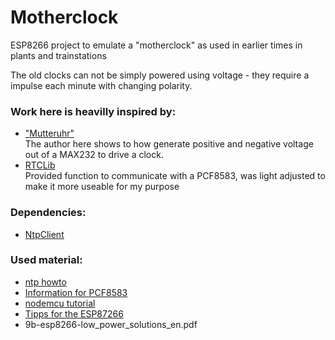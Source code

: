 # Motherclock
ESP8266 project to emulate a "motherclock" as used in earlier times in plants and trainstations

The old clocks can not be simply powered using voltage - they require a impulse each minute with changing polarity. 

### Work here is heavilly inspired by:

* ["Mutteruhr"](http://www.elektronik-labor.de/AVR/Mutteruhr.html)<br>The author here shows to how generate positive and negative voltage out of a MAX232 to drive a clock.
* [RTCLib](https://github.com/NeiroNx/RTCLib)<br>Provided function to communicate with a PCF8583, was light adjusted to make it more useable for my purpose

### Dependencies:

* [NtpClient](https://github.com/gmag11/NtpClient)

### Used material:

* [ntp howto](https://diyprojects.io/esp8266-web-server-part-3-recover-time-time-server-ntp/)
* [Information for PCF8583](http://www.raspberry-pi-geek.de/Magazin/2015/02/Der-Uhrenbaustein-PCF8583-am-I-2-C-Bus-des-Raspberry-Pi)
* [nodemcu tutorial](http://www.mikrocontroller-elektronik.de/nodemcu-esp8266-tutorial-wlan-board-arduino-ide/)
* [Tipps for the ESP87266](http://esp8266-server.de/Tipps.html)
* 9b-esp8266-low_power_solutions_en.pdf

